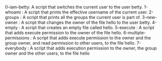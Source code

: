 0-iam-betty: A script that switches the current user to the user betty.
1-whoami : A script that prints the effective username of the current user.
2-groups : A script that prints all the groups the current user is part of.
3-new-owner : A script that changes the owner of the file hello to the user betty.
4-empty : A script that creates an empty file called hello.
5-execute : A script that adds execute permission to the owner of the file hello.
6-multiple-permissions : A script that adds execute permission to the owner and the group owner, and read permission to other users, to the file hello.
7-everybody : A script that adds execution permission to the owner, the group owner and the other users, to the file hello
